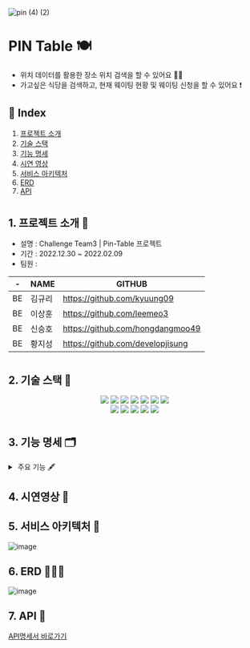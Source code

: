 
![pin (4) (2)](https://user-images.githubusercontent.com/117708164/212247300-5102d550-5dab-44ba-8c7c-b188737c9828.png)

# PIN Table 🍽
- 위치 데이터를 활용한 장소 위치 검색을 할 수 있어요 🙆🏻
- 가고싶은 식당을 검색하고, 현재 웨이팅 현황 및 웨이팅 신청을 할 수 있어요 ❗️


## 📍 Index

1. [프로젝트 소개](#1-프로젝트-소개-)
2. [기술 스택](#2-기술-스택-)
3. [기능 명세](#3-기능-명세-)
4. [시연 영상](#4-시연영상-)
5. [서비스 아키텍처](#5-서비스-아키텍처-)
6. [ERD](#6-erd-)
7. [API](#7-api-)
#

## 1. 프로젝트 소개 📢
- 설명 : Challenge Team3 | Pin-Table 프로젝트
- 기간 : 2022.12.30 ~ 2022.02.09
- 팀원 : <br>

| - | NAME | GITHUB |
|--|--|--|
| BE | 김규리 | https://github.com/kyuung09 |
| BE | 이상훈 | https://github.com/leemeo3  |
| BE | 신승호 | https://github.com/hongdangmoo49 |
| BE | 황지성 | https://github.com/developjisung |

#

## 2. 기술 스택 🔨
<div align=center> 
<img src="https://img.shields.io/badge/java-02569B?style=for-the-badge&logo=java&logoColor=white">
<img src="https://img.shields.io/badge/spring-6DB33F?style=for-the-badge&logo=spring&logoColor=white">
<img src="https://img.shields.io/badge/mysql-4479A1?style=for-the-badge&logo=mysql&logoColor=white"> 
<img src="https://img.shields.io/badge/jpa-181717?style=for-the-badge&logo=jpa&logoColor=white">
<img src="https://img.shields.io/badge/amazon aws-F8DC75?style=for-the-badge&logo=amazonaws&logoColor=white">
<img src="https://img.shields.io/badge/amazon rds-61DAFB?style=for-the-badge&logo=amazonrds&logoColor=white"> 
<img src="https://img.shields.io/badge/amazon s3-E34F26?style=for-the-badge&logo=amazons3&logoColor=white"> 
<br>

<img src="https://img.shields.io/badge/axios-61DAFB?style=for-the-badge&logo=axios&logoColor=black">
<img src="https://img.shields.io/badge/html5-E34F26?style=for-the-badge&logo=html5&logoColor=white"> 
<img src="https://img.shields.io/badge/css-1572B6?style=for-the-badge&logo=css&logoColor=white"> 
<img src="https://img.shields.io/badge/javascript-F7DF1E?style=for-the-badge&logo=javascript&logoColor=black">
<img src="https://img.shields.io/badge/amazon s3-E34F26?style=for-the-badge&logo=amazons3&logoColor=white"> 
<br>
</div>

#

## 3. 기능 명세 🗂
<details>
<summary> 주요 기능 🖋 </summary>
<div markdown="1">       

(1) 장소 검색 

- 장소 검색 기능 제공
- 사용자 위치 기반 검색 기능 제공

(2) 카테고리 별 장소 조회

- 검색어 지정 검색 (가게 이름 일치, 가게 이름 포함, 도로명 주소, 업종, 리뷰n개 이상/이하, 평점n개 이상,이하)
- 랭킹 조회 (리뷰 적은순, 리뷰 많은 순, 평점 낮은 순, 평점 높은 순)

(3) 예약(웨이팅) 시스템

- 음식점/카페 웨이팅 신청 기능 제공
- 웨이팅 신청 시 현재 현황(잔여 자리) 및 현재 현황(대기 순서) 확인 가능

(4) 장소 리뷰 기능

- 장소 리뷰 작성, 리뷰 조회시 리뷰 갯수 확인 가능

</div>
</details>

## 4. 시연영상 🎥


## 5. 서비스 아키텍처 🎨
![image](https://user-images.githubusercontent.com/117708164/212272737-a1633c36-db2d-4717-8392-b202a5f30ea7.png)

## 6. ERD 👨🏻‍💻
![image](https://user-images.githubusercontent.com/117708164/212272837-ef542bf2-e9a1-465a-92d3-767f91868021.png)

## 7. API 💬
[API명세서 바로가기](https://www.notion.so/2c418627d047416fb8b21c59b49b83d9?v=f17213f3433e45328148b004b36e81e6)


